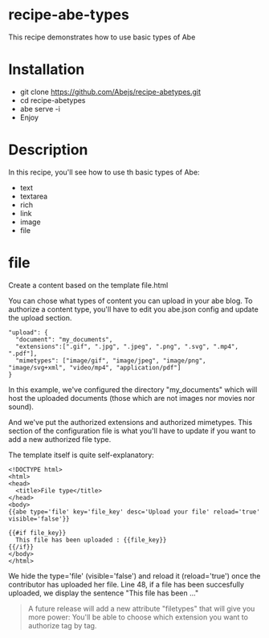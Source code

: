 # recipe-abe-types
This recipe demonstrates how to use basic types of Abe

# Installation

- git clone https://github.com/Abejs/recipe-abetypes.git
- cd recipe-abetypes
- abe serve -i
- Enjoy

# Description

In this recipe, you'll see how to use th basic types of Abe:
- text
- textarea
- rich
- link
- image
- file

# file
Create a content based on the template file.html

You can chose what types of content you can upload in your abe blog. To authorize a content type, you'll have to edit you abe.json config and update the upload section.
```
"upload": {
  "document": "my_documents",
  "extensions":[".gif", ".jpg", ".jpeg", ".png", ".svg", ".mp4", ".pdf"],
  "mimetypes": ["image/gif", "image/jpeg", "image/png", "image/svg+xml", "video/mp4", "application/pdf"]
}
```
In this example, we've configured the directory "my_documents" which will host the uploaded documents (those which are not images nor movies nor sound).

And we've put the authorized extensions and authorized mimetypes.
This section of the configuration file is what you'll have to update if you want to add a new authorized file type.

The template itself is quite self-explanatory:

```
<!DOCTYPE html>
<html>
<head>
  <title>File type</title>
</head>
<body>
{{abe type='file' key='file_key' desc='Upload your file' reload='true' visible='false'}}

{{#if file_key}}
  This file has been uploaded : {{file_key}}
{{/if}}
</body>
</html>
```

We hide the type='file' (visible='false') and reload it (reload='true') once the contributor has uploaded her file. 
Line 48, if a file has been succesfully uploaded, we display the sentence "This file has been ..."

> A future release will add a new attribute "filetypes" that will give you more power: You'll be able to choose which extension you want to authorize tag by tag.
